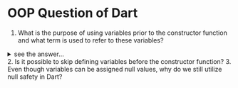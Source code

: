 # OOP Question of Dart
1. What is the purpose of using variables prior to the constructor function and what term is used to refer to these variables?
  <details>
  <summary>see the answer...</summary>
  The purpose of using variables prior to the constructor function is to declare instance variables, also known as properties, that can be accessed and modified by all the methods within the class. These variables are used to store data that needs to be retained throughout the lifespan of the object. The term "instance variables" or "properties" is used to refer to these variables.
  </details>
2. Is it possible to skip defining variables before the constructor function?
3. Even though variables can be assigned null values, why do we still utilize null safety in Dart?
